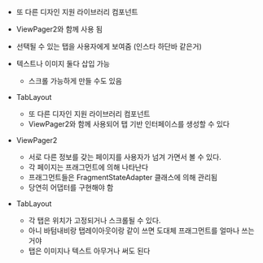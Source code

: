 - 또 다른 디자인 지원 라이브러리 컴포넌트

- ViewPager2와 함께 사용 됨

- 선택될 수 있는 탭을 사용자에게 보여줌 (인스타 하단바 같은거)

- 텍스트나 이미지 둘다 삽입 가능
	- 스크롤 가능하게 만들 수도 있음
- TabLayout
	- 또 다른 디자인 지원 라이브러리 컴포넌트
	- ViewPager2와 함께 사용되어 탭 기반 인터페이스를 생성할 수 있다

- ViewPager2
	- 서로 다른 정보를 갖는 페이지를 사용자가 넘겨 가면서 볼 수 있다. 
	- 각 페이지는 프래그먼트에 의해 나타난다
	- 프래그먼트들은 FragmentStateAdapter 클래스에 의해 관리됨
	- 당연히 어댑터를 구현해야 함

- TabLayout
	- 각 탭은 위치가 고정되거나 스크롤될 수 있다.
	- 아니 바텀내비랑 탭레이아웃이랑 같이 쓰면 도대체 프래그먼트를 얼마나 쓰는거야
	- 탭은 이미지나 텍스트 아무거나 써도 된다




